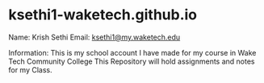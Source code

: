 # ksethi1-waketech.github.io

Name: Krish Sethi
Email: ksethi1@my.waketech.edu

Information: This is my school account I have made for my course in Wake Tech Community College
             This Repository will hold assignments and notes for my Class.